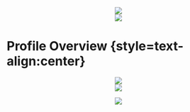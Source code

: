 
<p align="center"> 
   <img src="https://komarev.com/ghpvc/?username=DevadutSB">
   <br>
   <img src="https://github-profile-trophy.vercel.app/?username=DevadutSB&theme=discord&&row=2&column=3">
</p>

# Profile Overview {style=text-align:center}
<p align="center"> 
    <img src="https://github-readme-stats.vercel.app/api?username=DevadutSB&theme=blue-green">
    <br>
    <img src="https://github-readme-streak-stats.herokuapp.com/?user=DevadutSB&theme=blue-green">
</p>

<p align="center"> 
    <img src="https://github-readme-stats.vercel.app/api/top-langs/?username=DevadutSB&theme=highcontrast">
</p>

